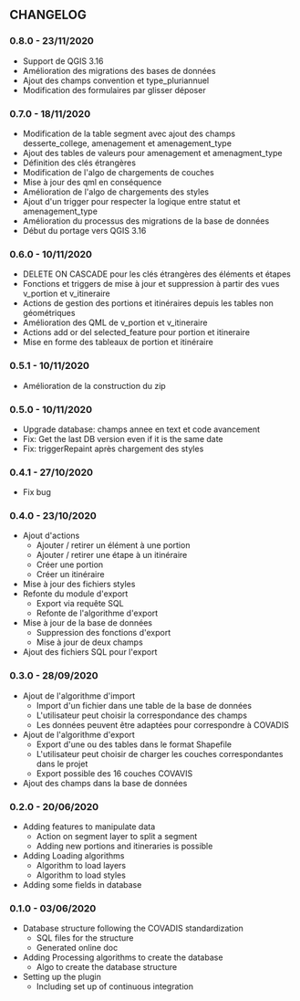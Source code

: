 ## CHANGELOG

### 0.8.0 - 23/11/2020

* Support de QGIS 3.16
* Amélioration des migrations des bases de données
* Ajout des champs convention et type_pluriannuel
* Modification des formulaires par glisser déposer

### 0.7.0 - 18/11/2020

* Modification de la table segment avec ajout des champs desserte_college, amenagement et amenagement_type
* Ajout des tables de valeurs pour amenagement et amenagment_type
* Définition des clés étrangères
* Modification de l'algo de chargements de couches
* Mise à jour des qml en conséquence
* Amélioration de l'algo de chargements des styles
* Ajout d'un trigger pour respecter la logique entre statut et amenagement_type
* Amélioration du processus des migrations de la base de données
* Début du portage vers QGIS 3.16

### 0.6.0 - 10/11/2020

* DELETE ON CASCADE pour les clés étrangères des éléments et étapes
* Fonctions et triggers de mise à jour et suppression à partir des vues v_portion et v_itineraire
* Actions de gestion des portions et itinéraires depuis les tables non géométriques
* Amélioration des QML de v_portion et v_itineraire
* Actions add or del selected_feature pour portion et itineraire
* Mise en forme des tableaux de portion et itinéraire

### 0.5.1 - 10/11/2020

* Amélioration de la construction du zip

### 0.5.0 - 10/11/2020

* Upgrade database: champs annee en text et code avancement
* Fix: Get the last DB version even if it is the same date
* Fix: triggerRepaint après chargement des styles

### 0.4.1 - 27/10/2020

* Fix bug

### 0.4.0 - 23/10/2020

* Ajout d'actions
  * Ajouter / retirer un élément à une portion
  * Ajouter / retirer une étape à un itinéraire
  * Créer une portion
  * Créer un itinéraire
* Mise à jour des fichiers styles
* Refonte du module d'export
  * Export via requête SQL
  * Refonte de l'algorithme d'export
* Mise à jour de la base de données
  * Suppression des fonctions d'export
  * Mise à jour de deux champs
* Ajout des fichiers SQL pour l'export

### 0.3.0 - 28/09/2020

* Ajout de l'algorithme d'import
  * Import d'un fichier dans une table de la base de données
  * L'utilisateur peut choisir la correspondance des champs
  * Les données peuvent être adaptées pour correspondre à COVADIS
* Ajout de l'algorithme d'export
  * Export d'une ou des tables dans le format Shapefile
  * L'utilisateur peut choisir de charger les couches correspondantes dans le projet
  * Export possible des 16 couches COVAVIS
* Ajout des champs dans la base de données

### 0.2.0 - 20/06/2020

* Adding features to manipulate data
  * Action on segment layer to split a segment
  * Adding new portions and itineraries is possible
* Adding Loading algorithms
  * Algorithm to load layers
  * Algorithm to load styles
* Adding some fields in database

### 0.1.0 - 03/06/2020

* Database structure following the COVADIS standardization
  * SQL files for the structure
  * Generated online doc
* Adding Processing algorithms to create the database
  * Algo to create the database structure
* Setting up the plugin
  * Including set up of continuous integration

###
